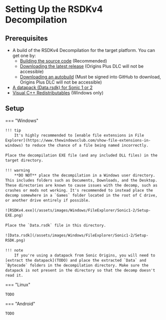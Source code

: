 # Setting Up the RSDKv4 Decompilation

## Prerequisites
- A build of the RSDKv4 Decompilation for the target platform. You can get one by:
    - [Building the source code](Building.md) (Recommended)
    - [Downloading the latest release](https://github.com/RSDKModding/RSDKv4-Decompilation/releases/latest) (Origins Plus DLC will not be accessible)
    - [Downloading an autobuild](https://github.com/RSDKModding/RSDKv4-Decompilation/actions) (Must be signed into GitHub to download, Origins Plus DLC will not be accessible)
- [A datapack (Data.rsdk) for Sonic 1 or 2](../../Games/Sonic1-2/Datapack.md)
- [Visual C++ Redistributables](https://learn.microsoft.com/en-us/cpp/windows/latest-supported-vc-redist?view=msvc-170#latest-microsoft-visual-c-redistributable-version) (Windows only)

## Setup
=== "Windows"

    !!! tip
        It's highly recommended to [enable file extensions in File Explorer](https://www.thewindowsclub.com/show-file-extensions-in-windows) to reduce the chance of a file being named incorrectly.

    Place the decompilation EXE file (and any included DLL files) in the target directory.

    !!! warning
        **DO NOT** place the decompilation in a Windows user directory. This includes folders such as Documents, Downloads, and the Desktop. These directories are known to cause issues with the decomp, such as crashes or mods not working. It's recommended to instead place the decomp somewhere in a `Games` folder located in the root of C drive, or another drive entirely if possible.

    ![RSDKv4.exe](/assets/images/Windows/FileExplorer/Sonic1-2/Setup-EXE.png)

    Place the `Data.rsdk` file in this directory.

    ![Data.rsdk](/assets/images/Windows/FileExplorer/Sonic1-2/Setup-RSDK.png)

    !!! note
        If you're using a datapack from Sonic Origins, you will need to [extract the datapack](TODO) and place the extracted `Data` and `Bytecode` folders in the decompilation directory. Make sure the datapack is not present in the directory so that the decomp doesn't read it.

=== "Linux"

    TODO

=== "Android"

    TODO
